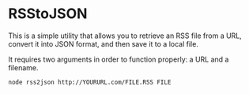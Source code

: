 # RSStoJSON

This is a simple utility that allows you to retrieve an RSS file from a URL, convert it into JSON format, and then save it to a local file.

It requires two arguments in order to function properly: a URL and a filename.

`node rss2json http://YOURURL.com/FILE.RSS FILE`
